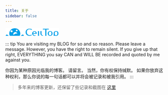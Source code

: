 ```yaml
---
title: 关于
sidebar: false
---
```


![LOGO](/assets/img/logo.png)

::: tip
You are visiting my BLOG for so and so reason.
Please leave a message.
However, you have the right to remain silent.
If you give up that right, EVERYTHING you say CAN and WILL BE recorded and quoted by me against you.

你因为某种原因光临我的博客。
请留言。
当然，你有权保持缄默。
如果你放弃这种权利，那么你说的每一句话都可以并将会被记录和被我引用。
:::

> 多年来的博客更新，还保留了些记录和截图在 [这里](/ABOUT/history)

<style lang="stylus">
.vp-doc img[alt="LOGO"] {
    transform: translate(15px, 16px);
}
</style>